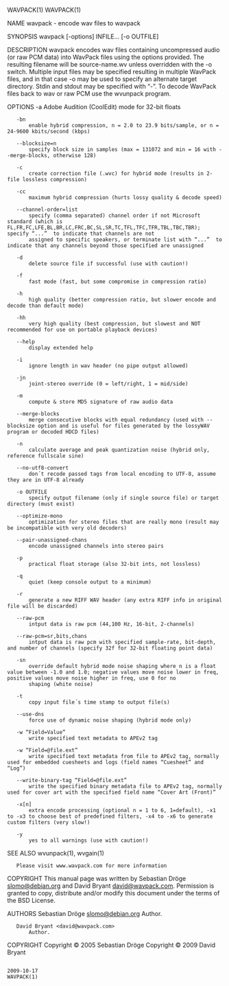 WAVPACK(1)                                                                                                                                                                                         WAVPACK(1)



NAME
       wavpack - encode wav files to wavpack

SYNOPSIS
       wavpack [-options] INFILE... [-o OUTFILE]

DESCRIPTION
       wavpack encodes wav files containing uncompressed audio (or raw PCM data) into WavPack files using the options provided. The resulting filename will be source-name.wv unless overridden with the -o
       switch. Multiple input files may be specified resulting in multiple WavPack files, and in that case -o may be used to specify an alternate target directory.  Stdin and stdout may be specified with
       “-”. To decode WavPack files back to wav or raw PCM use the wvunpack program.

OPTIONS
       -a
           Adobe Audition (CoolEdit) mode for 32-bit floats

       -bn
           enable hybrid compression, n = 2.0 to 23.9 bits/sample, or n = 24-9600 kbits/second (kbps)

       --blocksize=n
           specify block size in samples (max = 131072 and min = 16 with --merge-blocks, otherwise 128)

       -c
           create correction file (.wvc) for hybrid mode (results in 2-file lossless compression)

       -cc
           maximum hybrid compression (hurts lossy quality & decode speed)

       --channel-order=list
           specify (comma separated) channel order if not Microsoft standard (which is FL,FR,FC,LFE,BL,BR,LC,FRC,BC,SL,SR,TC,TFL,TFC,TFR,TBL,TBC,TBR); specify “...”  to indicate that channels are not
           assigned to specific speakers, or terminate list with “...”  to indicate that any channels beyond those specified are unassigned

       -d
           delete source file if successful (use with caution!)

       -f
           fast mode (fast, but some compromise in compression ratio)

       -h
           high quality (better compression ratio, but slower encode and decode than default mode)

       -hh
           very high quality (best compression, but slowest and NOT recommended for use on portable playback devices)

       --help
           display extended help

       -i
           ignore length in wav header (no pipe output allowed)

       -jn
           joint-stereo override (0 = left/right, 1 = mid/side)

       -m
           compute & store MD5 signature of raw audio data

       --merge-blocks
           merge consecutive blocks with equal redundancy (used with --blocksize option and is useful for files generated by the lossyWAV program or decoded HDCD files)

       -n
           calculate average and peak quantization noise (hybrid only, reference fullscale sine)

       --no-utf8-convert
           don´t recode passed tags from local encoding to UTF-8, assume they are in UTF-8 already

       -o OUTFILE
           specify output filename (only if single source file) or target directory (must exist)

       --optimize-mono
           optimization for stereo files that are really mono (result may be incompatible with very old decoders)

       --pair-unassigned-chans
           encode unassigned channels into stereo pairs

       -p
           practical float storage (also 32-bit ints, not lossless)

       -q
           quiet (keep console output to a minimum)

       -r
           generate a new RIFF WAV header (any extra RIFF info in original file will be discarded)

       --raw-pcm
           intput data is raw pcm (44,100 Hz, 16-bit, 2-channels)

       --raw-pcm=sr,bits,chans
           intput data is raw pcm with specified sample-rate, bit-depth, and number of channels (specify 32f for 32-bit floating point data)

       -sn
           override default hybrid mode noise shaping where n is a float value between -1.0 and 1.0; negative values move noise lower in freq, positive values move noise higher in freq, use 0 for no
           shaping (white noise)

       -t
           copy input file´s time stamp to output file(s)

       --use-dns
           force use of dynamic noise shaping (hybrid mode only)

       -w “Field=Value”
           write specified text metadata to APEv2 tag

       -w “Field=@file.ext”
           write specified text metadata from file to APEv2 tag, normally used for embedded cuesheets and logs (field names “Cuesheet” and “Log”)

       --write-binary-tag “Field=@file.ext”
           write the specified binary metadata file to APEv2 tag, normally used for cover art with the specified field name “Cover Art (Front)”

       -x[n]
           extra encode processing (optional n = 1 to 6, 1=default), -x1 to -x3 to choose best of predefined filters, -x4 to -x6 to generate custom filters (very slow!)

       -y
           yes to all warnings (use with caution!)

SEE ALSO
       wvunpack(1), wvgain(1)

       Please visit www.wavpack.com for more information

COPYRIGHT
       This manual page was written by Sebastian Dröge <slomo@debian.org> and David Bryant <david@wavpack.com>. Permission is granted to copy, distribute and/or modify this document under the terms of the
       BSD License.

AUTHORS
       Sebastian Dröge <slomo@debian.org>
           Author.

       David Bryant <david@wavpack.com>
           Author.

COPYRIGHT
       Copyright © 2005 Sebastian Dröge
       Copyright © 2009 David Bryant



                                                                                                  2009-10-17                                                                                       WAVPACK(1)
